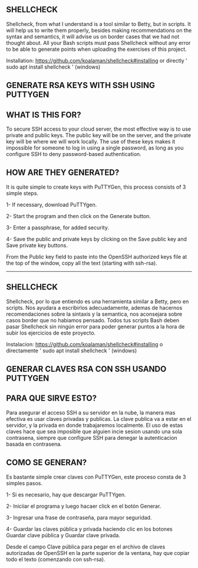 SHELLCHECK
----------
Shellcheck, from what I understand is a tool similar to Betty, but in scripts. It will help us to write them properly, besides making recommendations on the syntax and semantics, it will advise us on border cases that we had not thought about. All your Bash scripts must pass Shellcheck without any error to be able to generate points when uploading the exercises of this project.

Installation: https://github.com/koalaman/shellcheck#installing or directly ' sudo apt install shellcheck ' (windows)

GENERATE RSA KEYS WITH SSH USING PUTTYGEN
-----------------------------------------
WHAT IS THIS FOR?
------------------
To secure SSH access to your cloud server, the most effective way is to use private and public keys. The public key will be on the server, and the private key will be where we will work locally. The use of these keys makes it impossible for someone to log in using a single password, as long as you configure SSH to deny password-based authentication.

HOW ARE THEY GENERATED?
----------------------
It is quite simple to create keys with PuTTYGen, this process consists of 3 simple steps.

1- If necessary, download PuTTYgen.

2- Start the program and then click on the Generate button.

3- Enter a passphrase, for added security.

4- Save the public and private keys by clicking on the Save public key and Save private key buttons.

From the Public key field to paste into the OpenSSH authorized keys file at the top of the window, copy all the text (starting with ssh-rsa).

--------------------------------------------------------------

SHELLCHECK
-----------
Shellcheck, por lo que entiendo es una herramienta similar a Betty, pero en scripts. Nos ayudara a escribirlos adecuadamente, ademas de hacernos recomendaciones sobre la sintaxis y la semantica, nos aconsejara sobre casos border que no habiamos pensado. Todos tus scripts Bash deben pasar Shellcheck sin ningún error para poder generar puntos a la hora de subir los ejercicios de este proyecto.

Instalacion: https://github.com/koalaman/shellcheck#installing o directamente ' sudo apt install shellcheck ' (windows)

GENERAR CLAVES RSA CON SSH USANDO PUTTYGEN
------------------------------------------
PARA QUE SIRVE ESTO?
-----------------------
Para asegurar el acceso SSH a su servidor en la nube, la manera mas efectiva es usar claves privadas y publicas. La clave publica va a estar en el servidor, y la privada en donde trabajaremos localmente. El uso de estas claves hace que sea imposible que alguien incie sesion usando una sola contrasena, siempre que configure SSH para denegar la autenticacion basada en contrasena.

COMO SE GENERAN?
----------------

Es bastante simple crear claves con PuTTYGen, este proceso consta de 3 simples pasos. 

1- Si es necesario, hay que descargar PuTTYgen.

2- Iniciiar el programa y luego hacaer click en el botón Generar.

3- Ingresar una frase de contraseña, para mayor seguridad.

4- Guardar las claves pública y privada haciendo clic en los botones Guardar clave pública y Guardar clave privada.

Desde el campo Clave pública para pegar en el archivo de claves autorizadas de OpenSSH en la parte superior de la ventana, hay que copiar todo el texto (comenzando con ssh-rsa).
